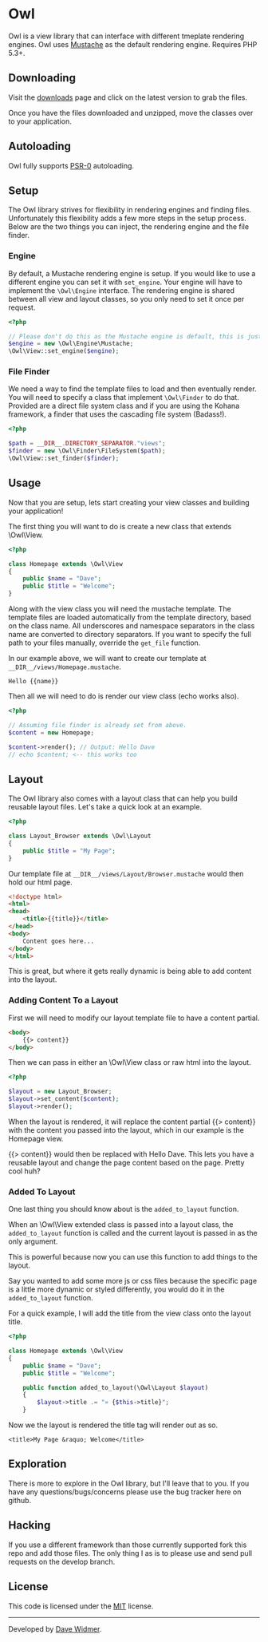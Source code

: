 # Owl

Owl is a view library that can interface with different tmeplate rendering engines.
Owl uses [Mustache](https://github.com/bobthecow/mustache.php) as the default
rendering engine. Requires PHP 5.3+.

## Downloading

Visit the [downloads](https://github.com/daveWid/Owl/downloads) page and click
on the latest version to grab the files.

Once you have the files downloaded and unzipped, move the classes over to your
application.

## Autoloading

Owl fully supports [PSR-0](https://github.com/php-fig/fig-standards/blob/master/accepted/PSR-0.md)
autoloading.

## Setup

The Owl library strives for flexibility in rendering engines and finding files.
Unfortunately this flexibility adds a few more steps in the setup process.
Below are the two things you can inject, the rendering engine and the file finder.

### Engine

By default, a Mustache rendering engine is setup. If you would like to use a
different engine you can set it with `set_engine`. Your engine will have to
implement the `\Owl\Engine` interface. The rendering engine is shared between
all view and layout classes, so you only need to set it once per request.

``` php
<?php

// Please don't do this as the Mustache engine is default, this is just an example
$engine = new \Owl\Engine\Mustache;
\Owl\View::set_engine($engine);
```

### File Finder

We need a way to find the template files to load and then eventually render. You
will need to specify a class that implement `\Owl\Finder` to do that. Provided
are a direct file system class and if you are using the Kohana framework, a finder
that uses the cascading file system (Badass!).

``` php
<?php

$path = __DIR__.DIRECTORY_SEPARATOR."views";
$finder = new \Owl\Finder\FileSystem($path);
\Owl\View::set_finder($finder);
```

## Usage

Now that you are setup, lets start creating your view classes and building your
application!

The first thing you will want to do is create a new class that extends \Owl\View.

``` php 
<?php

class Homepage extends \Owl\View
{
	public $name = "Dave";
	public $title = "Welcome";
}
```

Along with the view class you will need the mustache template. The template files
are loaded automatically from the template directory, based on the class name.
All underscores and namespace separators in the class name are converted to
directory separators. If you want to specify the full path to your files manually,
override the `get_file` function.

In our example above, we will want to create our template at
`__DIR__/views/Homepage.mustache`.

```
Hello {{name}}
```

Then all we will need to do is render our view class (echo works also).

``` php
<?php

// Assuming file finder is already set from above.
$content = new Homepage;

$content->render(); // Output: Hello Dave
// echo $content; <-- this works too
```

## Layout

The Owl library also comes with a layout class that can help you build reusable
layout files. Let's take a quick look at an example.

``` php
<?php

class Layout_Browser extends \Owl\Layout
{
	public $title = "My Page";
}
```

Our template file at `__DIR__/views/Layout/Browser.mustache` would then hold our
html page.

``` html
<!doctype html>
<html>
<head>
	<title>{{title}}</title>
</head>
<body>
	Content goes here...
</body>
</html>
```

This is great, but where it gets really dynamic is being able to add content
into the layout.

### Adding Content To a Layout

First we will need to modify our layout template file to have a content partial.

``` html
<body>
	{{> content}}
</body>
```

Then we can pass in either an \Owl\View class or raw html into the layout.

``` php
<?php

$layout = new Layout_Browser;
$layout->set_content($content);
$layout->render();
```

When the layout is rendered, it will replace the content partial {{> content}} with
the content you passed into the layout, which in our example is the Homepage view.

{{> content}} would then be replaced with Hello Dave. This lets you have a reusable
layout and change the page content based on the page. Pretty cool huh?

### Added To Layout

One last thing you should know about is the `added_to_layout` function.

When an \Owl\View extended class is passed into a layout class, the `added_to_layout`
function is called and the current layout is passed in as the only argument.

This is powerful because now you can use this function to add things to the layout.

Say you wanted to add some more js or css files because the specific page is a little
more dynamic or styled differently, you would do it in the `added_to_layout` function.

For a quick example, I will add the title from the view class onto the layout
title.

``` php
<?php

class Homepage extends \Owl\View
{
	public $name = "Dave";
	public $title = "Welcome";

	public function added_to_layout(\Owl\Layout $layout)
	{
		$layout->title .= "» {$this->title}";
	}
```

Now we the layout is rendered the title tag will render out as so.

`<title>My Page &raquo; Welcome</title>`

## Exploration

There is more to explore in the Owl library, but I'll leave that to you. If you
have any questions/bugs/concerns please use the bug tracker here on github.

## Hacking

If you use a different framework than those currently supported fork this repo
and add those files. The only thing I as is to please use and send pull requests
on the develop branch.

## License

This code is licensed under the [MIT](http://www.opensource.org/licenses/mit-license.php) license.

---

Developed by [Dave Widmer](http://www.davewidmer.net).
